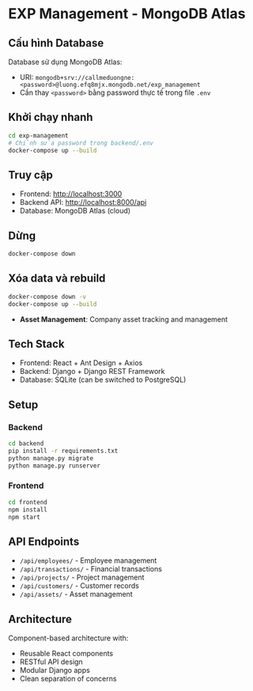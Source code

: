 # EXP Management - MongoDB Atlas

## Cấu hình Database

Database sử dụng MongoDB Atlas:

- URI: `mongodb+srv://callmeduongne:<password>@luong.efq8mjx.mongodb.net/exp_management`
- Cần thay `<password>` bằng password thực tế trong file `.env`

## Khởi chạy nhanh

```bash
cd exp-management
# Chỉnh sửa password trong backend/.env
docker-compose up --build
```

## Truy cập

- Frontend: <http://localhost:3000>
- Backend API: <http://localhost:8000/api>  
- Database: MongoDB Atlas (cloud)

## Dừng

```bash
docker-compose down
```

## Xóa data và rebuild

```bash
docker-compose down -v
docker-compose up --build
```

- **Asset Management**: Company asset tracking and management

## Tech Stack

- Frontend: React + Ant Design + Axios
- Backend: Django + Django REST Framework
- Database: SQLite (can be switched to PostgreSQL)

## Setup

### Backend

```bash
cd backend
pip install -r requirements.txt
python manage.py migrate
python manage.py runserver
```

### Frontend

```bash
cd frontend
npm install
npm start
```

## API Endpoints

- `/api/employees/` - Employee management
- `/api/transactions/` - Financial transactions
- `/api/projects/` - Project management
- `/api/customers/` - Customer records
- `/api/assets/` - Asset management

## Architecture

Component-based architecture with:

- Reusable React components
- RESTful API design
- Modular Django apps
- Clean separation of concerns
